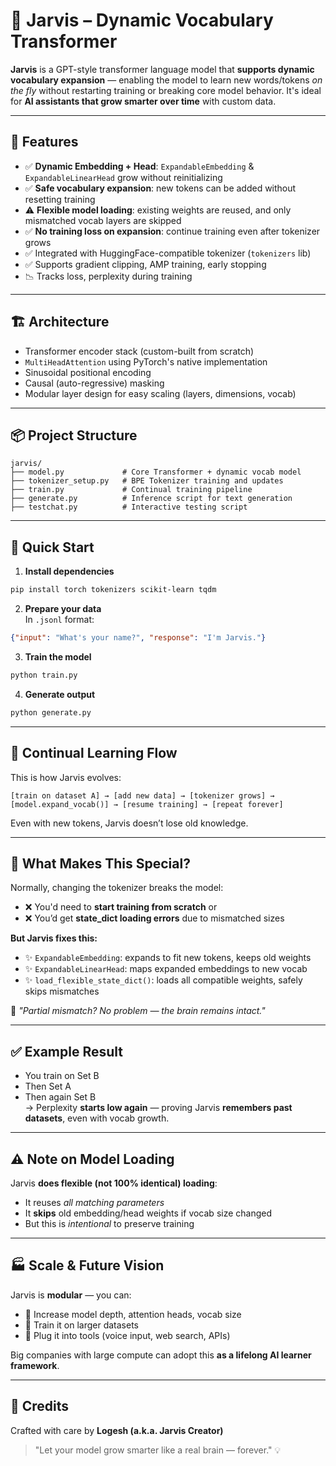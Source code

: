 
# 🧠 Jarvis – Dynamic Vocabulary Transformer

**Jarvis** is a GPT-style transformer language model that **supports dynamic vocabulary expansion** — enabling the model to learn new words/tokens *on the fly* without restarting training or breaking core model behavior. It's ideal for **AI assistants that grow smarter over time** with custom data.

---

## 🚀 Features

- ✅ **Dynamic Embedding + Head**: `ExpandableEmbedding` & `ExpandableLinearHead` grow without reinitializing
- ✅ **Safe vocabulary expansion**: new tokens can be added without resetting training
- ⚠️ **Flexible model loading**: existing weights are reused, and only mismatched vocab layers are skipped
- ✅ **No training loss on expansion**: continue training even after tokenizer grows
- ✅ Integrated with HuggingFace-compatible tokenizer (`tokenizers` lib)
- ✅ Supports gradient clipping, AMP training, early stopping
- 📉 Tracks loss, perplexity during training

---

## 🏗️ Architecture

- Transformer encoder stack (custom-built from scratch)
- `MultiHeadAttention` using PyTorch's native implementation
- Sinusoidal positional encoding
- Causal (auto-regressive) masking
- Modular layer design for easy scaling (layers, dimensions, vocab)

---

## 📦 Project Structure

```
jarvis/
├── model.py             # Core Transformer + dynamic vocab model
├── tokenizer_setup.py   # BPE Tokenizer training and updates
├── train.py             # Continual training pipeline
├── generate.py          # Inference script for text generation
├── testchat.py          # Interactive testing script
```

---

## 🏁 Quick Start

1. **Install dependencies**
```bash
pip install torch tokenizers scikit-learn tqdm
```

2. **Prepare your data**  
In `.jsonl` format:
```json
{"input": "What's your name?", "response": "I'm Jarvis."}
```

3. **Train the model**
```bash
python train.py
```

4. **Generate output**
```bash
python generate.py
```

---

## 🔁 Continual Learning Flow

This is how Jarvis evolves:

```
[train on dataset A] → [add new data] → [tokenizer grows] → [model.expand_vocab()] → [resume training] → [repeat forever]
```

Even with new tokens, Jarvis doesn’t lose old knowledge.

---

## 🧪 What Makes This Special?

Normally, changing the tokenizer breaks the model:

- ❌ You'd need to **start training from scratch** or
- ❌ You’d get **state_dict loading errors** due to mismatched sizes

**But Jarvis fixes this:**

- ✨ `ExpandableEmbedding`: expands to fit new tokens, keeps old weights
- ✨ `ExpandableLinearHead`: maps expanded embeddings to new vocab
- ✨ `load_flexible_state_dict()`: loads all compatible weights, safely skips mismatches

🧠 *"Partial mismatch? No problem — the brain remains intact."*

---

## ✅ Example Result

- You train on Set B
- Then Set A
- Then again Set B  
→ Perplexity **starts low again** — proving Jarvis **remembers past datasets**, even with vocab growth.

---

## ⚠️ Note on Model Loading

Jarvis **does flexible (not 100% identical) loading**:
- It reuses *all matching parameters*
- It **skips** old embedding/head weights if vocab size changed
- But this is *intentional* to preserve training

---

## 🏭 Scale & Future Vision

Jarvis is **modular** — you can:

- 🔧 Increase model depth, attention heads, vocab size
- 🧠 Train it on larger datasets
- 🔌 Plug it into tools (voice input, web search, APIs)

Big companies with large compute can adopt this **as a lifelong AI learner framework**.

---

## 📣 Credits

Crafted with care by **Logesh (a.k.a. Jarvis Creator)**  
> "Let your model grow smarter like a real brain — forever." 💡
